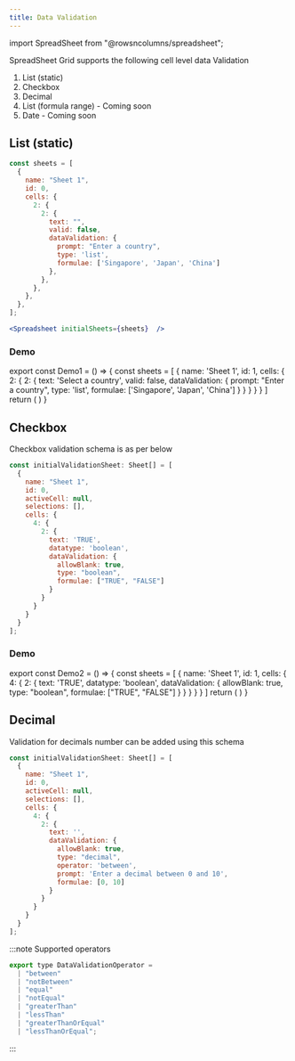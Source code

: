 ```yaml
---
title: Data Validation
---
```

import SpreadSheet from "@rowsncolumns/spreadsheet";

SpreadSheet Grid supports the following cell level data Validation

1. List (static)
1. Checkbox
1. Decimal
1. List (formula range) - Coming soon
1. Date - Coming soon

## List (static)

```jsx
const sheets = [
  {
    name: "Sheet 1",
    id: 0,
    cells: {
      2: {
        2: {
          text: "",
          valid: false,
          dataValidation: {
            prompt: "Enter a country",
            type: 'list',
            formulae: ['Singapore', 'Japan', 'China']
          },
        },
      },
    },
  },
];

<Spreadsheet initialSheets={sheets}  />
```

### Demo 

export const Demo1 = ()  => {
  const sheets = [
    {
      name: 'Sheet 1',
      id: 1,
      cells: {
        2: {
        2: {
            text: 'Select a country',
            valid: false,
            dataValidation: {
              prompt: "Enter a country",
              type: 'list',
              formulae: ['Singapore', 'Japan', 'China']
            }
          }
        }
      }
    }
  ]
  return (
    <SpreadSheet
      initialSheets={sheets}
    />
  )
}

<Demo1 />

## Checkbox

Checkbox validation schema is as per below

```jsx
const initialValidationSheet: Sheet[] = [
  {
    name: "Sheet 1",
    id: 0,
    activeCell: null,
    selections: [],
    cells: {
      4: {
        2: {
          text: 'TRUE',
          datatype: 'boolean',
          dataValidation: {
            allowBlank: true,
            type: "boolean",
            formulae: ["TRUE", "FALSE"]
          }
        }
      }
    }
  }
];
```

### Demo

export const Demo2 = ()  => {
  const sheets = [
    {
      name: 'Sheet 1',
      id: 1,
      cells: {
        4: {
          2: {
            text: 'TRUE',
            datatype: 'boolean',
            dataValidation: {
              allowBlank: true,
              type: "boolean",
              formulae: ["TRUE", "FALSE"]
            }
          }
        }
      }
    }
  ]
  return (
    <SpreadSheet
      initialSheets={sheets}
    />
  )
}

<Demo2 />


## Decimal

Validation for decimals number can be added using this schema

```jsx
const initialValidationSheet: Sheet[] = [
  {
    name: "Sheet 1",
    id: 0,
    activeCell: null,
    selections: [],
    cells: {
      4: {
        2: {
          text: '',
          dataValidation: {
            allowBlank: true,
            type: "decimal",
            operator: 'between',
            prompt: 'Enter a decimal between 0 and 10',
            formulae: [0, 10]
          }
        }
      }
    }
  }
];
```

:::note
Supported operators
```jsx
export type DataValidationOperator =
  | "between"
  | "notBetween"
  | "equal"
  | "notEqual"
  | "greaterThan"
  | "lessThan"
  | "greaterThanOrEqual"
  | "lessThanOrEqual";
```
:::